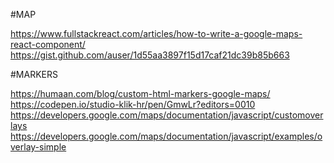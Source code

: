 #MAP

https://www.fullstackreact.com/articles/how-to-write-a-google-maps-react-component/
https://gist.github.com/auser/1d55aa3897f15d17caf21dc39b85b663

#MARKERS

https://humaan.com/blog/custom-html-markers-google-maps/
https://codepen.io/studio-klik-hr/pen/GmwLr?editors=0010
https://developers.google.com/maps/documentation/javascript/customoverlays
https://developers.google.com/maps/documentation/javascript/examples/overlay-simple

